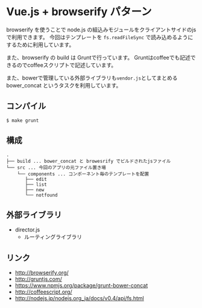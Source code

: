 Vue.js + browserify パターン
===================================

browserify を使うことで node.js の組込みモジュールをクライアントサイドのjsで利用できます。
今回はテンプレートを `fs.readFileSync` で読み込めるようにするために利用しています。

また、browserify の build は Gruntで行っています。
Gruntはcoffeeでも記述できるのでcoffeeスクリプトで記述しています。

また、bowerで管理している外部ライブラリも`vendor.js`としてまとめる bower_concat というタスクを利用しています。

## コンパイル

    $ make grunt

## 構成
```
.
├── build ... bower_concat と browesrify でビルドされたjsファイル
└── src ... 今回のアプリの元ファイル置き場
    └── components ... コンポーネント毎のテンプレートを配置
       ├── edit
       ├── list
       ├── new
       └── notfound

```

## 外部ライブラリ

* director.js
  * ルーティングライブラリ

## リンク

* http://browserify.org/
* http://gruntjs.com/
* https://www.npmjs.org/package/grunt-bower-concat
* http://coffeescript.org/
* http://nodejs.jp/nodejs.org_ja/docs/v0.4/api/fs.html